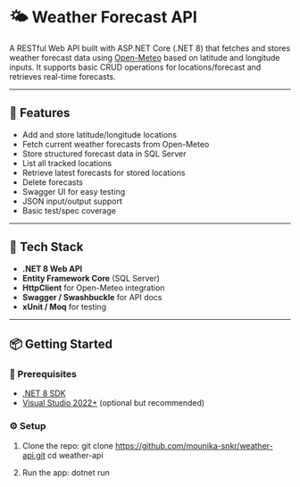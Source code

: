 # 🌤️ Weather Forecast API

A RESTful Web API built with ASP.NET Core (.NET 8) that fetches and stores weather forecast data using [Open-Meteo](https://open-meteo.com) based on latitude and longitude inputs. It supports basic CRUD operations for locations/forecast and retrieves real-time forecasts.

---

## 🚀 Features

- Add and store latitude/longitude locations
- Fetch current weather forecasts from Open-Meteo
- Store structured forecast data in SQL Server
- List all tracked locations
- Retrieve latest forecasts for stored locations
- Delete forecasts
- Swagger UI for easy testing
- JSON input/output support
- Basic test/spec coverage

---

## 🧱 Tech Stack

- **.NET 8 Web API**
- **Entity Framework Core** (SQL Server)
- **HttpClient** for Open-Meteo integration
- **Swagger / Swashbuckle** for API docs
- **xUnit / Moq** for testing

---

## 📦 Getting Started

### 🔧 Prerequisites

- [.NET 8 SDK](https://dotnet.microsoft.com/download)
- [Visual Studio 2022+](https://visualstudio.microsoft.com/) (optional but recommended)

### ⚙️ Setup

1. Clone the repo:
git clone https://github.com/mounika-snkr/weather-api.git
cd weather-api

2. Run the app:
dotnet run
